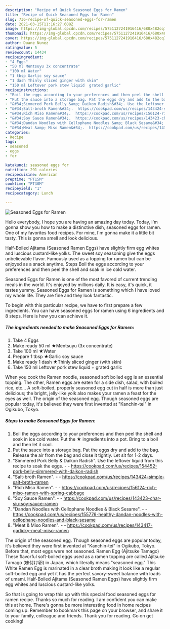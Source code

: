 ```yaml
---
description: "Recipe of Quick Seasoned Eggs for Ramen"
title: "Recipe of Quick Seasoned Eggs for Ramen"
slug: 736-recipe-of-quick-seasoned-eggs-for-ramen
date: 2021-03-15T11:16:27.608Z
image: https://img-global.cpcdn.com/recipes/5751127241916416/680x482cq70/seasoned-eggs-for-ramen-recipe-main-photo.jpg
thumbnail: https://img-global.cpcdn.com/recipes/5751127241916416/680x482cq70/seasoned-eggs-for-ramen-recipe-main-photo.jpg
cover: https://img-global.cpcdn.com/recipes/5751127241916416/680x482cq70/seasoned-eggs-for-ramen-recipe-main-photo.jpg
author: Duane Nunez
ratingvalue: 5
reviewcount: 14434
recipeingredient:
- "4 Eggs"
- "50 ml Mentsuyu 3x concentrate"
- "100 ml Water"
- "1 tbsp Garlic soy sauce"
- "1 dash Thinly sliced ginger with skin"
- "150 ml Leftover pork stew liquid  grated garlic"
recipeinstructions:
- "Boil the eggs according to your preferences and then peel the shell and soak in ice cold water. Put the ★ ingredients into a pot. Bring to a boil and then let it cool."
- "Put the sauce into a storage bag. Pat the eggs dry and add to the bag. Release the air from the bag and close it tightly. Let sit for 1-2 days."
- "&#34;Simmered Pork Belly &amp; Daikon Radish&#34;. Use the leftover liquid from this recipe to soak the eggs.  https://cookpad.com/us/recipes/154452-pork-belly-simmered-with-daikon-radish"
- "&#34;Salt-broth Ramen&#34;.  https://cookpad.com/us/recipes/143424-simple-salt-broth-ramen"
- "&#34;Rich Miso Ramen&#34;.  https://cookpad.com/us/recipes/156124-rich-miso-ramen-with-spring-cabbage"
- "&#34;Soy Sauce Ramen&#34;.  https://cookpad.com/us/recipes/143423-char-siu-soy-sauce-ramen"
- "&#34;Dandan Noodles with Cellophane Noodles &amp; Black Sesame&#34;.  https://cookpad.com/us/recipes/155776-healthy-dandan-noodles-with-cellophane-noodles-and-black-sesame"
- "&#34;Meat &amp; Miso Ramen&#34;.  https://cookpad.com/us/recipes/143417-garlicky-meat-miso-ramen"
categories:
- Recipe
tags:
- seasoned
- eggs
- for

katakunci: seasoned eggs for 
nutrition: 291 calories
recipecuisine: American
preptime: "PT15M"
cooktime: "PT30M"
recipeyield: "1"
recipecategory: Lunch

---
```



![Seasoned Eggs for Ramen](https://img-global.cpcdn.com/recipes/5751127241916416/680x482cq70/seasoned-eggs-for-ramen-recipe-main-photo.jpg)

Hello everybody, I hope you are having an amazing day today. Today, I'm gonna show you how to make a distinctive dish, seasoned eggs for ramen. One of my favorites food recipes. For mine, I'm gonna make it a little bit tasty. This is gonna smell and look delicious.

Half-Boiled Ajitama (Seasoned Ramen Eggs) have slightly firm egg whites and luscious custard-like yolks. The sweet soy seasoning give the eggs unbelievable flavor. Famously used as a topping for ramen but can be enjoyed as a snack anytime. Steps Boil the eggs according to your preferences and then peel the shell and soak in ice cold water.

Seasoned Eggs for Ramen is one of the most favored of current trending meals in the world. It's enjoyed by millions daily. It is easy, it's quick, it tastes yummy. Seasoned Eggs for Ramen is something which I have loved my whole life. They are fine and they look fantastic.


To begin with this particular recipe, we have to first prepare a few ingredients. You can have seasoned eggs for ramen using 6 ingredients and 8 steps. Here is how you can achieve it.

<!--inarticleads1-->

##### The ingredients needed to make Seasoned Eggs for Ramen:

1. Take 4 Eggs
1. Make ready 50 ml ★Mentsuyu (3x concentrate)
1. Take 100 ml ★Water
1. Prepare 1 tbsp ★Garlic soy sauce
1. Make ready 1 dash ★Thinly sliced ginger (with skin)
1. Take 150 ml Leftover pork stew liquid + grated garlic


When you cook the Ramen noodle, seasoned soft boiled egg is an essential topping. The other, Ramen eggs are eaten for a side dish, salad, with boiled rice, etc… A soft-boiled, properly seasoned egg cut in half is more than just delicious; the bright, jelly-like yolk also makes your ramen a feast for the eyes as well. The origin of the seasoned egg. Though seasoned eggs are popular today, it&#39;s believed they were first invented at &#34;Kanchin-tei&#34; in Ogikubo, Tokyo. 

<!--inarticleads2-->

##### Steps to make Seasoned Eggs for Ramen:

1. Boil the eggs according to your preferences and then peel the shell and soak in ice cold water. Put the ★ ingredients into a pot. Bring to a boil and then let it cool.
1. Put the sauce into a storage bag. Pat the eggs dry and add to the bag. Release the air from the bag and close it tightly. Let sit for 1-2 days.
1. &#34;Simmered Pork Belly &amp; Daikon Radish&#34;. Use the leftover liquid from this recipe to soak the eggs. -  - https://cookpad.com/us/recipes/154452-pork-belly-simmered-with-daikon-radish
1. &#34;Salt-broth Ramen&#34;. -  - https://cookpad.com/us/recipes/143424-simple-salt-broth-ramen
1. &#34;Rich Miso Ramen&#34;. -  - https://cookpad.com/us/recipes/156124-rich-miso-ramen-with-spring-cabbage
1. &#34;Soy Sauce Ramen&#34;. -  - https://cookpad.com/us/recipes/143423-char-siu-soy-sauce-ramen
1. &#34;Dandan Noodles with Cellophane Noodles &amp; Black Sesame&#34;. -  - https://cookpad.com/us/recipes/155776-healthy-dandan-noodles-with-cellophane-noodles-and-black-sesame
1. &#34;Meat &amp; Miso Ramen&#34;. -  - https://cookpad.com/us/recipes/143417-garlicky-meat-miso-ramen


The origin of the seasoned egg. Though seasoned eggs are popular today, it&#39;s believed they were first invented at &#34;Kanchin-tei&#34; in Ogikubo, Tokyo. Before that, most eggs were not seasoned. Ramen Egg (Ajitsuke Tamago) These flavorful soft-boiled eggs used as a ramen topping are called Ajitsuke Tamago (味付け卵) in Japan, which literally means &#34;seasoned egg.&#34; This White Ramen Egg is marinated in a clear broth making it look like a regular soft-boiled egg and yet it has the perfect savory-sweet balance with loads of umami. Half-Boiled Ajitama (Seasoned Ramen Eggs) have slightly firm egg whites and luscious custard-like yolks. 

So that is going to wrap this up with this special food seasoned eggs for ramen recipe. Thanks so much for reading. I am confident you can make this at home. There's gonna be more interesting food in home recipes coming up. Remember to bookmark this page on your browser, and share it to your family, colleague and friends. Thank you for reading. Go on get cooking!
